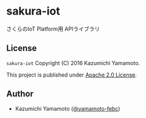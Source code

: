 # sakura-iot

さくらのIoT Platform用 APIライブラリ

## License

 `sakura-iot` Copyright (C) 2016 Kazumichi Yamamoto.

  This project is published under [Apache 2.0 License](LICENSE.txt).
  
## Author

  * Kazumichi Yamamoto ([@yamamoto-febc](https://github.com/yamamoto-febc))
